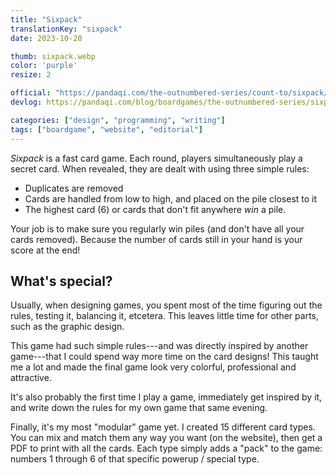 ```yaml
---
title: "Sixpack"
translationKey: "sixpack"
date: 2023-10-20

thumb: sixpack.webp
color: 'purple'
resize: 2

official: "https://pandaqi.com/the-outnumbered-series/count-to/sixpack/"
devlog: https://pandaqi.com/blog/boardgames/the-outnumbered-series/sixpack/

categories: ["design", "programming", "writing"]
tags: ["boardgame", "website", "editorial"]
---
```


_Sixpack_ is a fast card game. Each round, players simultaneously play a secret card. When revealed, they are dealt with using three simple rules: 

* Duplicates are removed
* Cards are handled from low to high, and placed on the pile closest to it
* The highest card (6) or cards that don't fit anywhere _win_ a pile.

Your job is to make sure you regularly win piles (and don't have all your cards removed). Because the number of cards still in your hand is your score at the end!

## What's special?

Usually, when designing games, you spent most of the time figuring out the rules, testing it, balancing it, etcetera. This leaves little time for other parts, such as the graphic design.

This game had such simple rules---and was directly inspired by another game---that I could spend way more time on the card designs! This taught me a lot and made the final game look very colorful, professional and attractive.

It's also probably the first time I play a game, immediately get inspired by it, and write down the rules for my own game that same evening.

Finally, it's my most "modular" game yet. I created 15 different card types. You can mix and match them any way you want (on the website), then get a PDF to print with all the cards. Each type simply adds a "pack" to the game: numbers 1 through 6 of that specific powerup / special type.
